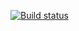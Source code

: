 [![Build status](https://ci.appveyor.com/api/projects/status/n7bcbojot9akjvak?svg=true)](https://ci.appveyor.com/project/dianest/aqa2-3-2)
